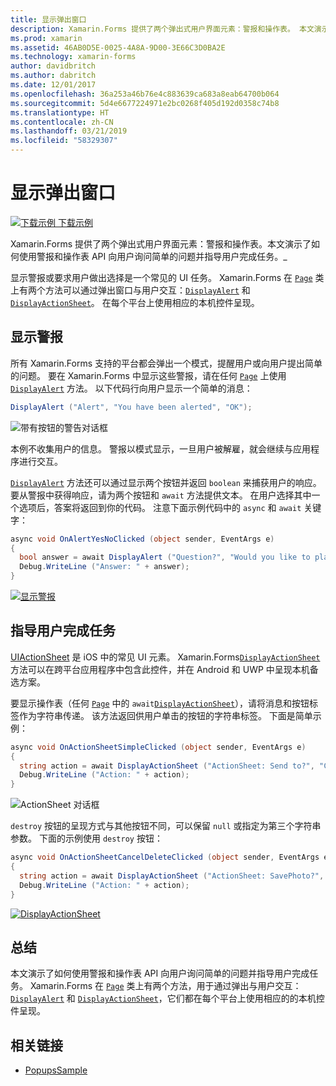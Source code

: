 ```yaml
---
title: 显示弹出窗口
description: Xamarin.Forms 提供了两个弹出式用户界面元素：警报和操作表。 本文演示了如何使用警报和操作表 API 向用户询问简单的问题并指导用户完成任务。
ms.prod: xamarin
ms.assetid: 46AB0D5E-0025-4A8A-9D00-3E66C3D0BA2E
ms.technology: xamarin-forms
author: davidbritch
ms.author: dabritch
ms.date: 12/01/2017
ms.openlocfilehash: 36a253a46b76e4c883639ca683a8eab64700b064
ms.sourcegitcommit: 5d4e6677224971e2bc0268f405d192d0358c74b8
ms.translationtype: HT
ms.contentlocale: zh-CN
ms.lasthandoff: 03/21/2019
ms.locfileid: "58329307"
---
```

# <a name="displaying-pop-ups"></a>显示弹出窗口

[![下载示例](~/media/shared/download.png) 下载示例](https://developer.xamarin.com/samples/xamarin-forms/Navigation/Pop-ups/)

Xamarin.Forms 提供了两个弹出式用户界面元素：警报和操作表。本文演示了如何使用警报和操作表 API 向用户询问简单的问题并指导用户完成任务。_

显示警报或要求用户做出选择是一个常见的 UI 任务。 Xamarin.Forms 在 [`Page`](xref:Xamarin.Forms.Page) 类上有两个方法可以通过弹出窗口与用户交互：[`DisplayAlert`](xref:Xamarin.Forms.Page.DisplayAlert*) 和 [`DisplayActionSheet`](xref:Xamarin.Forms.Page.DisplayActionSheet*)。 在每个平台上使用相应的本机控件呈现。

## <a name="displaying-an-alert"></a>显示警报

所有 Xamarin.Forms 支持的平台都会弹出一个模式，提醒用户或向用户提出简单的问题。 要在 Xamarin.Forms 中显示这些警报，请在任何 [`Page`](xref:Xamarin.Forms.Page) 上使用 [`DisplayAlert`](xref:Xamarin.Forms.Page.DisplayAlert*) 方法。 以下代码行向用户显示一个简单的消息：

```csharp
DisplayAlert ("Alert", "You have been alerted", "OK");
```

![](pop-ups-images/alert.png "带有按钮的警告对话框")

本例不收集用户的信息。 警报以模式显示，一旦用户被解雇，就会继续与应用程序进行交互。

[`DisplayAlert`](xref:Xamarin.Forms.Page.DisplayAlert*) 方法还可以通过显示两个按钮并返回 `boolean` 来捕获用户的响应。 要从警报中获得响应，请为两个按钮和 `await` 方法提供文本。 在用户选择其中一个选项后，答案将返回到你的代码。 注意下面示例代码中的 `async` 和 `await` 关键字：

```csharp
async void OnAlertYesNoClicked (object sender, EventArgs e)
{
  bool answer = await DisplayAlert ("Question?", "Would you like to play a game", "Yes", "No");
  Debug.WriteLine ("Answer: " + answer);
}
```

[![显示警报](pop-ups-images/alert2-sml.png "包含两个按钮的警报对话框")](pop-ups-images/alert2.png#lightbox "Alert Dialog with Two Buttons")

## <a name="guiding-users-through-tasks"></a>指导用户完成任务

[UIActionSheet](https://developer.apple.com/library/ios/documentation/uikit/reference/uiactionsheet_class/Reference/Reference.html) 是 iOS 中的常见 UI 元素。 Xamarin.Forms[`DisplayActionSheet`](xref:Xamarin.Forms.Page.DisplayActionSheet*) 方法可以在跨平台应用程序中包含此控件，并在 Android 和 UWP 中呈现本机备选方案。

要显示操作表（任何 [`Page`](xref:Xamarin.Forms.Page) 中的 `await`[`DisplayActionSheet`](xref:Xamarin.Forms.Page.DisplayActionSheet*)），请将消息和按钮标签作为字符串传递。 该方法返回供用户单击的按钮的字符串标签。 下面是简单示例：

```csharp
async void OnActionSheetSimpleClicked (object sender, EventArgs e)
{
  string action = await DisplayActionSheet ("ActionSheet: Send to?", "Cancel", null, "Email", "Twitter", "Facebook");
  Debug.WriteLine ("Action: " + action);
}
```

![](pop-ups-images/action.png "ActionSheet 对话框")

`destroy` 按钮的呈现方式与其他按钮不同，可以保留 `null` 或指定为第三个字符串参数。 下面的示例使用 `destroy` 按钮：

```csharp
async void OnActionSheetCancelDeleteClicked (object sender, EventArgs e)
{
  string action = await DisplayActionSheet ("ActionSheet: SavePhoto?", "Cancel", "Delete", "Photo Roll", "Email");
  Debug.WriteLine ("Action: " + action);
}
```

[![DisplayActionSheet](pop-ups-images/action2-sml.png "带有销毁按钮的操作表对话框")](pop-ups-images/action2.png#lightbox "Action Sheet Dialog with Destroy Button")

## <a name="summary"></a>总结

本文演示了如何使用警报和操作表 API 向用户询问简单的问题并指导用户完成任务。 Xamarin.Forms 在 [`Page`](xref:Xamarin.Forms.Page) 类上有两个方法，用于通过弹出与用户交互：[`DisplayAlert`](xref:Xamarin.Forms.Page.DisplayAlert*) 和 [`DisplayActionSheet`](xref:Xamarin.Forms.Page.DisplayActionSheet*)，它们都在每个平台上使用相应的的本机控件呈现。



## <a name="related-links"></a>相关链接

- [PopupsSample](https://developer.xamarin.com/samples/xamarin-forms/Navigation/Pop-ups/)
